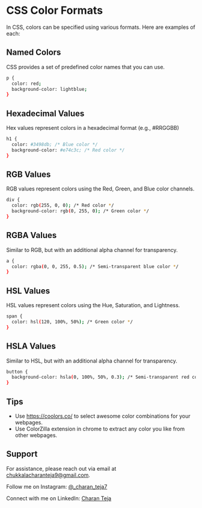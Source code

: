 # CSS Color Formats

In CSS, colors can be specified using various formats. Here are examples of each:


## Named Colors

CSS provides a set of predefined color names that you can use.

```bash
p {
  color: red;
  background-color: lightblue;
}
```
## Hexadecimal Values
Hex values represent colors in a hexadecimal format (e.g., #RRGGBB)

```bash
h1 {
  color: #3498db; /* Blue color */
  background-color: #e74c3c; /* Red color */
}
```


## RGB Values
RGB values represent colors using the Red, Green, and Blue color channels.

```bash
div {
  color: rgb(255, 0, 0); /* Red color */
  background-color: rgb(0, 255, 0); /* Green color */
}
```
## RGBA Values
Similar to RGB, but with an additional alpha channel for transparency.

```bash
a {
  color: rgba(0, 0, 255, 0.5); /* Semi-transparent blue color */
}
```
## HSL Values
HSL values represent colors using the Hue, Saturation, and Lightness.

```bash
span {
  color: hsl(120, 100%, 50%); /* Green color */
}
```
## HSLA Values
Similar to HSL, but with an additional alpha channel for transparency.

```bash
button {
  background-color: hsla(0, 100%, 50%, 0.3); /* Semi-transparent red color */
}
```

## Tips

- Use https://coolors.co/ to select awesome color combinations for your webpages.
- Use ColorZilla extension in chrome to extract any color you like from other webpages.

## Support

For assistance, please reach out via email at chukkalacharanteja9@gmail.com.

Follow me on Instagram: [@_charan_teja7](https://www.instagram.com/_charan_teja7/)

Connect with me on LinkedIn: [Charan Teja](https://www.linkedin.com/in/charanteja177/)


